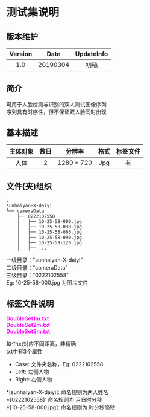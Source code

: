 # 测试集说明
## 版本维护
|Version|Date|UpdateInfo|
|:--:|:--:|:--:|
|1.0|20190304|初稿|
## 简介

可用于人脸检测与识别的双人测试图像序列  
序列具有时序性，但不保证双人脸同时出现  

## 基本描述
|主体对象|数目|分辨率|格式|标签文件|
|:--:|:--:|:--:|:--:|:--:|
|人体|2|1280 * 720|Jpg|有

## 文件(夹)组织
```
.
sunhaiyan-X-daiyi
└── cameraData
    ├── 0222102558
    │   ├── 10-25-58-000.jpg
    │   ├── 10-25-58-030.jpg
    │   ├── 10-25-58-060.jpg
    │   ├── 10-25-58-090.jpg
    │   ├── 10-25-58-120.jpg
    │   ├── ...
```
一级目录："sunhaiyan-X-daiyi"  
二级目录："cameraData"  
三级目录："0222102558"  
Eg: 10-25-58-000.jpg 为图片文件  

## 标签文件说明
<font color="#ff00ff">**DoubleSet1m.txt  
DoubleSet2m.txt  
DoubleSet3m.txt**</font>

每个txt对应不同距离，非精确  
txt中有3个属性
 - Case: 文件夹名称，Eg: 0222102558
 - Left: 左侧人物
 - Right: 右侧人物

*[sunhaiyan-X-daiyi]: 命名规则为两人姓名  
*[0222102558]: 命名规则为 月日时分秒  
*[10-25-58-000.jpg]: 命名规则为 时分秒毫秒  

<!--stackedit_data:
eyJoaXN0b3J5IjpbMTkyNDU3NDgwNSwxNzI1NDYwNzU3XX0=
-->